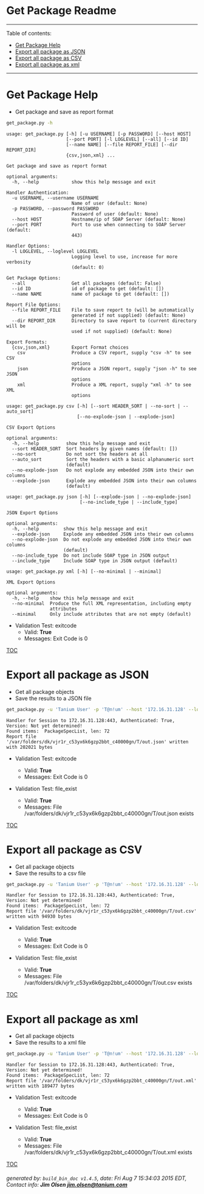 Get Package Readme
===========================

---------------------------
<a name='toc'>Table of contents:</a>

  * [Get Package Help](#user-content-get-package-help)
  * [Export all package as JSON](#user-content-export-all-package-as-json)
  * [Export all package as CSV](#user-content-export-all-package-as-csv)
  * [Export all package as xml](#user-content-export-all-package-as-xml)

---------------------------

# Get Package Help

  * Get package and save as report format

```bash
get_package.py -h
```

```
usage: get_package.py [-h] [-u USERNAME] [-p PASSWORD] [--host HOST]
                      [--port PORT] [-l LOGLEVEL] [--all] [--id ID]
                      [--name NAME] [--file REPORT_FILE] [--dir REPORT_DIR]
                      {csv,json,xml} ...

Get package and save as report format

optional arguments:
  -h, --help            show this help message and exit

Handler Authentication:
  -u USERNAME, --username USERNAME
                        Name of user (default: None)
  -p PASSWORD, --password PASSWORD
                        Password of user (default: None)
  --host HOST           Hostname/ip of SOAP Server (default: None)
  --port PORT           Port to use when connecting to SOAP Server (default:
                        443)

Handler Options:
  -l LOGLEVEL, --loglevel LOGLEVEL
                        Logging level to use, increase for more verbosity
                        (default: 0)

Get Package Options:
  --all                 Get all packages (default: False)
  --id ID               id of package to get (default: [])
  --name NAME           name of package to get (default: [])

Report File Options:
  --file REPORT_FILE    File to save report to (will be automatically
                        generated if not supplied) (default: None)
  --dir REPORT_DIR      Directory to save report to (current directory will be
                        used if not supplied) (default: None)

Export Formats:
  {csv,json,xml}        Export Format choices
    csv                 Produce a CSV report, supply "csv -h" to see CSV
                        options
    json                Produce a JSON report, supply "json -h" to see JSON
                        options
    xml                 Produce a XML report, supply "xml -h" to see XML
                        options

usage: get_package.py csv [-h] [--sort HEADER_SORT | --no-sort | --auto_sort]
                          [--no-explode-json | --explode-json]

CSV Export Options

optional arguments:
  -h, --help          show this help message and exit
  --sort HEADER_SORT  Sort headers by given names (default: [])
  --no-sort           Do not sort the headers at all
  --auto_sort         Sort the headers with a basic alphanumeric sort
                      (default)
  --no-explode-json   Do not explode any embedded JSON into their own columns
  --explode-json      Explode any embedded JSON into their own columns
                      (default)

usage: get_package.py json [-h] [--explode-json | --no-explode-json]
                           [--no-include_type | --include_type]

JSON Export Options

optional arguments:
  -h, --help         show this help message and exit
  --explode-json     Explode any embedded JSON into their own columns
  --no-explode-json  Do not explode any embedded JSON into their own columns
                     (default)
  --no-include_type  Do not include SOAP type in JSON output
  --include_type     Include SOAP type in JSON output (default)

usage: get_package.py xml [-h] [--no-minimal | --minimal]

XML Export Options

optional arguments:
  -h, --help    show this help message and exit
  --no-minimal  Produce the full XML representation, including empty
                attributes
  --minimal     Only include attributes that are not empty (default)
```

  * Validation Test: exitcode
    * Valid: **True**
    * Messages: Exit Code is 0



[TOC](#user-content-toc)


# Export all package as JSON

  * Get all package objects
  * Save the results to a JSON file

```bash
get_package.py -u 'Tanium User' -p 'T@n!um' --host '172.16.31.128' --loglevel 1 --all --file "/var/folders/dk/vjr1r_c53yx6k6gzp2bbt_c40000gn/T/out.json" json
```

```
Handler for Session to 172.16.31.128:443, Authenticated: True, Version: Not yet determined!
Found items:  PackageSpecList, len: 72
Report file '/var/folders/dk/vjr1r_c53yx6k6gzp2bbt_c40000gn/T/out.json' written with 202021 bytes
```

  * Validation Test: exitcode
    * Valid: **True**
    * Messages: Exit Code is 0

  * Validation Test: file_exist
    * Valid: **True**
    * Messages: File /var/folders/dk/vjr1r_c53yx6k6gzp2bbt_c40000gn/T/out.json exists



[TOC](#user-content-toc)


# Export all package as CSV

  * Get all package objects
  * Save the results to a csv file

```bash
get_package.py -u 'Tanium User' -p 'T@n!um' --host '172.16.31.128' --loglevel 1 --all --file "/var/folders/dk/vjr1r_c53yx6k6gzp2bbt_c40000gn/T/out.csv" csv
```

```
Handler for Session to 172.16.31.128:443, Authenticated: True, Version: Not yet determined!
Found items:  PackageSpecList, len: 72
Report file '/var/folders/dk/vjr1r_c53yx6k6gzp2bbt_c40000gn/T/out.csv' written with 94930 bytes
```

  * Validation Test: exitcode
    * Valid: **True**
    * Messages: Exit Code is 0

  * Validation Test: file_exist
    * Valid: **True**
    * Messages: File /var/folders/dk/vjr1r_c53yx6k6gzp2bbt_c40000gn/T/out.csv exists



[TOC](#user-content-toc)


# Export all package as xml

  * Get all package objects
  * Save the results to a xml file

```bash
get_package.py -u 'Tanium User' -p 'T@n!um' --host '172.16.31.128' --loglevel 1 --all --file "/var/folders/dk/vjr1r_c53yx6k6gzp2bbt_c40000gn/T/out.xml" xml
```

```
Handler for Session to 172.16.31.128:443, Authenticated: True, Version: Not yet determined!
Found items:  PackageSpecList, len: 72
Report file '/var/folders/dk/vjr1r_c53yx6k6gzp2bbt_c40000gn/T/out.xml' written with 189477 bytes
```

  * Validation Test: exitcode
    * Valid: **True**
    * Messages: Exit Code is 0

  * Validation Test: file_exist
    * Valid: **True**
    * Messages: File /var/folders/dk/vjr1r_c53yx6k6gzp2bbt_c40000gn/T/out.xml exists



[TOC](#user-content-toc)


###### generated by: `build_bin_doc v1.4.5`, date: Fri Aug  7 15:34:03 2015 EDT, Contact info: **Jim Olsen <jim.olsen@tanium.com>**